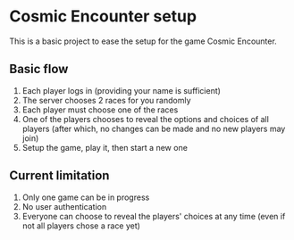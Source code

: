 # Cosmic Encounter setup

This is a basic project to ease the setup for the game Cosmic Encounter.

## Basic flow

1. Each player logs in (providing your name is sufficient)
1. The server chooses 2 races for you randomly
1. Each player must choose one of the races
1. One of the players chooses to reveal the options and choices of all players (after which, no changes can be made and no new players may join)
1. Setup the game, play it, then start a new one

## Current limitation

1. Only one game can be in progress
1. No user authentication
1. Everyone can choose to reveal the players' choices at any time (even if not all players chose a race yet)